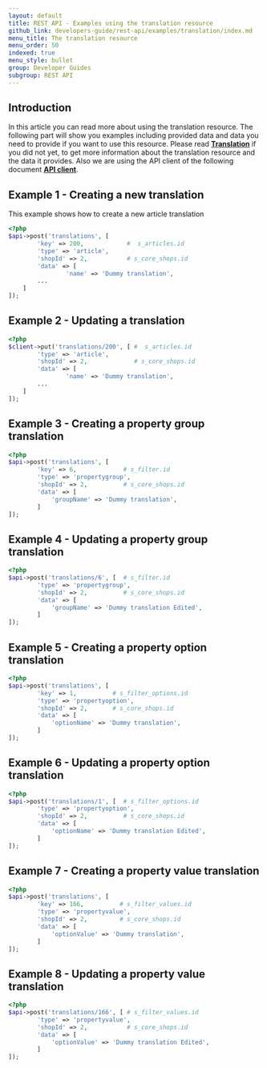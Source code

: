 ```yaml
---
layout: default
title: REST API - Examples using the translation resource
github_link: developers-guide/rest-api/examples/translation/index.md
menu_title: The translation resource
menu_order: 50
indexed: true
menu_style: bullet
group: Developer Guides
subgroup: REST API
---
```


## Introduction

In this article you can read more about using the translation resource.
The following part will show you examples including provided data and data you need to provide if you want to use this resource.
Please read **[Translation](/developers-guide/rest-api/api-resource-translation/)** if you did not yet, to get more information about the translation resource and the data it provides.
Also we are using the API client of the following document **[API client](/developers-guide/rest-api/#using-the-rest-api-in-your-own-application)**.

## Example 1 - Creating a new translation

This example shows how to create a new article translation

```php
<?php
$api->post('translations', [
        'key' => 200,            #  s_articles.id
        'type' => 'article',
        'shopId' => 2,           # s_core_shops.id
        'data' => [
                'name' => 'Dummy translation',
        ...
    ]
]);

```

## Example 2 - Updating a translation

```php
<?php
$client->put('translations/200', [ #  s_articles.id
        'type' => 'article',
        'shopId' => 2,             # s_core_shops.id
        'data' => [
                'name' => 'Dummy translation',
        ...
    ]
]);

```

## Example 3 - Creating a property group translation

```php
<?php
$api->post('translations', [
        'key' => 6,             # s_filter.id
        'type' => 'propertygroup',
        'shopId' => 2,          # s_core_shops.id
        'data' => [
            'groupName' => 'Dummy translation',
        ]
]);
```

## Example 4 - Updating a property group translation

```php
<?php
$api->post('translations/6', [  # s_filter.id
        'type' => 'propertygroup',
        'shopId' => 2,          # s_core_shops.id
        'data' => [
            'groupName' => 'Dummy translation Edited',
        ]
]);
```

## Example 5 - Creating a property option translation

```php
<?php
$api->post('translations', [
        'key' => 1,          # s_filter_options.id
        'type' => 'propertyoption',
        'shopId' => 2,       # s_core_shops.id
        'data' => [
            'optionName' => 'Dummy translation',
        ]
]);
```

## Example 6 - Updating a property option translation

```php
<?php
$api->post('translations/1', [  # s_filter_options.id
        'type' => 'propertyoption',
        'shopId' => 2,          # s_core_shops.id
        'data' => [
            'optionName' => 'Dummy translation Edited',
        ]
]);
```

## Example 7 - Creating a property value translation

```php
<?php
$api->post('translations', [
        'key' => 166,          # s_filter_values.id
        'type' => 'propertyvalue',
        'shopId' => 2,         # s_core_shops.id
        'data' => [
            'optionValue' => 'Dummy translation',
        ]
]);
```

## Example 8 - Updating a property value translation

```php
<?php
$api->post('translations/166', [ # s_filter_values.id
        'type' => 'propertyvalue',
        'shopId' => 2,           # s_core_shops.id
        'data' => [
            'optionValue' => 'Dummy translation Edited',
        ]
]);
```
